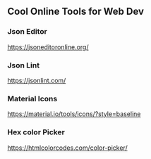 ## Cool Online Tools for Web Dev

### Json Editor
https://jsoneditoronline.org/

### Json Lint
https://jsonlint.com/

### Material Icons
https://material.io/tools/icons/?style=baseline

### Hex color Picker 
https://htmlcolorcodes.com/color-picker/
